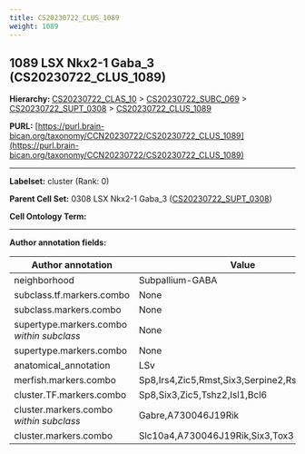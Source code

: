 ```yaml
---
title: CS20230722_CLUS_1089
weight: 1089
---
```

## 1089 LSX Nkx2-1 Gaba_3 (CS20230722_CLUS_1089)
<b>Hierarchy: </b>
[CS20230722_CLAS_10](../CS20230722_CLAS_10) >
[CS20230722_SUBC_069](../CS20230722_SUBC_069) >
[CS20230722_SUPT_0308](../CS20230722_SUPT_0308) >
[CS20230722_CLUS_1089](../CS20230722_CLUS_1089)

**PURL:** [https://purl.brain-bican.org/taxonomy/CCN20230722/CS20230722_CLUS_1089](https://purl.brain-bican.org/taxonomy/CCN20230722/CS20230722_CLUS_1089)

---


**Labelset:** cluster (Rank: 0)

**Parent Cell Set:** 0308 LSX Nkx2-1 Gaba_3 ([CS20230722_SUPT_0308](../CS20230722_SUPT_0308))



**Cell Ontology Term:** 

[MARKER GENES.]: #


---

[TRANSFERRED ANNOTATIONS.]: #


[AUTHOR ANNOTATION FIELDS.]: #


**Author annotation fields:**

| Author annotation | Value |
|-------------------|-------|
|neighborhood|Subpallium-GABA|
|subclass.tf.markers.combo|None|
|subclass.markers.combo|None|
|supertype.markers.combo _within subclass_|None|
|supertype.markers.combo|None|
|anatomical_annotation|LSv|
|merfish.markers.combo|Sp8,Irs4,Zic5,Rmst,Six3,Serpine2,Rspo1,Hs3st4|
|cluster.TF.markers.combo|Sp8,Six3,Zic5,Tshz2,Isl1,Bcl6|
|cluster.markers.combo _within subclass_|Gabre,A730046J19Rik|
|cluster.markers.combo|Slc10a4,A730046J19Rik,Six3,Tox3|
